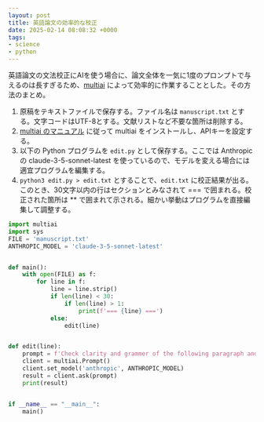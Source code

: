 ```yaml
---
layout: post
title: 英語論文の効率的な校正
date: 2025-02-14 08:08:32 +0000
tags:
- science
- python
---
```

英語論文の文法校正にAIを使う場合に、論文全体を一気に1度のプロンプトで与えるのは長すぎるため、[multiai](https://sekika.github.io/2024/08/16/multiai/) によって効率的に作業することとした。その方法のまとめ。

1. 原稿をテキストファイルで保存する。ファイル名は `manuscript.txt` とする。文字コードはUTF-8とする。文献リストなど不要な箇所は削除する。
2. [multiai のマニュアル](https://sekika.github.io/multiai/index-ja.html) に従って multiai をインストールし、APIキーを設定する。
3. 以下の Python プログラムを `edit.py` として保存する。ここでは Anthropic の claude-3-5-sonnet-latest を使っているので、モデルを変える場合には適宜プログラムを編集する。
4. `python3 edit.py > edit.txt` とすることで、`edit.txt` に校正結果が出る。このとき、30文字以内の行はセクションとみなされて === で囲まれる。校正された箇所は ** で囲まれて示される。細かい挙動はプログラムを直接編集して調整する。

```python
import multiai
import sys
FILE = 'manuscript.txt'
ANTHROPIC_MODEL = 'claude-3-5-sonnet-latest'


def main():
    with open(FILE) as f:
        for line in f:
            line = line.strip()
            if len(line) < 30:
                if len(line) > 1:
                    print(f'=== {line} ===')
            else:
                edit(line)


def edit(line):
    prompt = f'Check clarity and grammer of the following paragraph and improve it. Show only the result. Please identify exact modified locations by surrounding by ** **. For example, by correcting "He love me.", show "He **loves** me."\n\n{line}'
    client = multiai.Prompt()
    client.set_model('anthropic', ANTHROPIC_MODEL)
    result = client.ask(prompt)
    print(result)


if __name__ == "__main__":
    main()
```

